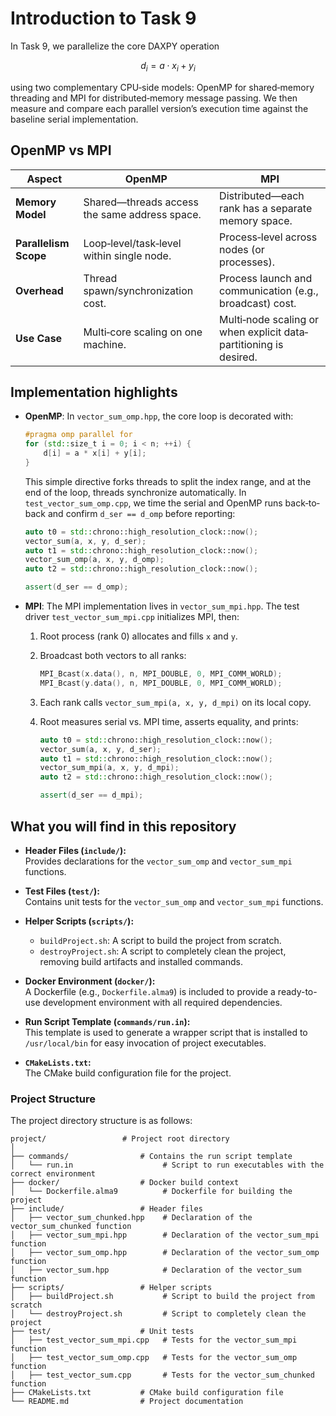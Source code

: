 # Introduction to Task 9

In Task 9, we parallelize the core DAXPY operation

$$
d_i = a \cdot x_i + y_i
$$

using two complementary CPU‐side models: OpenMP for shared‐memory threading and MPI for distributed‐memory message passing. We then measure and compare each parallel version’s execution time against the baseline serial implementation.

## OpenMP vs MPI

| Aspect                | OpenMP                                        | MPI                                                               |
| --------------------- | --------------------------------------------- | ----------------------------------------------------------------- |
| **Memory Model**      | Shared—threads access the same address space. | Distributed—each rank has a separate memory space.                |
| **Parallelism Scope** | Loop‐level/task‐level within single node.     | Process‐level across nodes (or processes).                        |
| **Overhead**          | Thread spawn/synchronization cost.            | Process launch and communication (e.g., broadcast) cost.          |
| **Use Case**          | Multi‐core scaling on one machine.            | Multi‐node scaling or when explicit data‐partitioning is desired. |


## Implementation highlights

- **OpenMP**: In `vector_sum_omp.hpp`, the core loop is decorated with:
  
    ```cpp title="vector_sum_omp.hpp"
    #pragma omp parallel for
    for (std::size_t i = 0; i < n; ++i) {
        d[i] = a * x[i] + y[i];
    }
    ```

    This simple directive forks threads to split the index range, and at the end of the loop, threads synchronize automatically. In `test_vector_sum_omp.cpp`, we time the serial and OpenMP runs back‐to‐back and confirm `d_ser == d_omp` before reporting:

    ```cpp title="test_vector_sum_omp.cpp"
    auto t0 = std::chrono::high_resolution_clock::now();
    vector_sum(a, x, y, d_ser);
    auto t1 = std::chrono::high_resolution_clock::now();
    vector_sum_omp(a, x, y, d_omp);
    auto t2 = std::chrono::high_resolution_clock::now();

    assert(d_ser == d_omp);
    ```

- **MPI**: The MPI implementation lives in `vector_sum_mpi.hpp`. The test driver `test_vector_sum_mpi.cpp` initializes MPI, then:
    1. Root process (rank 0) allocates and fills `x` and `y`.
    2. Broadcast both vectors to all ranks:
   
        ```cpp title="test_vector_sum_mpi.cpp"
        MPI_Bcast(x.data(), n, MPI_DOUBLE, 0, MPI_COMM_WORLD);
        MPI_Bcast(y.data(), n, MPI_DOUBLE, 0, MPI_COMM_WORLD);
        ```

    3. Each rank calls `vector_sum_mpi(a, x, y, d_mpi)` on its local copy.
    4. Root measures serial vs. MPI time, asserts equality, and prints:

        ```cpp title="test_vector_sum_mpi.cpp"
        auto t0 = std::chrono::high_resolution_clock::now();
        vector_sum(a, x, y, d_ser);
        auto t1 = std::chrono::high_resolution_clock::now();
        vector_sum_mpi(a, x, y, d_mpi);
        auto t2 = std::chrono::high_resolution_clock::now();

        assert(d_ser == d_mpi);
        ```


## What you will find in this repository

- **Header Files (`include/`):**  
    Provides declarations for the `vector_sum_omp` and `vector_sum_mpi` functions.

- **Test Files (`test/`):**  
    Contains unit tests for the `vector_sum_omp` and `vector_sum_mpi` functions.

- **Helper Scripts (`scripts/`):**  
    - `buildProject.sh`: A script to build the project from scratch.
    - `destroyProject.sh`: A script to completely clean the project, removing build artifacts and installed commands.

- **Docker Environment (`docker/`):**  
    A Dockerfile (e.g., `Dockerfile.alma9`) is included to provide a ready-to-use development environment with all required dependencies.

- **Run Script Template (`commands/run.in`):**  
    This template is used to generate a wrapper script that is installed to `/usr/local/bin` for easy invocation of project executables.

- **`CMakeLists.txt`:**  
    The CMake build configuration file for the project.


### Project Structure

The project directory structure is as follows:

```plaintext
project/                 # Project root directory
│ 
├── commands/                # Contains the run script template
│   └── run.in                    # Script to run executables with the correct environment
├── docker/                  # Docker build context
│   └── Dockerfile.alma9          # Dockerfile for building the project
├── include/                 # Header files
│   ├── vector_sum_chunked.hpp    # Declaration of the vector_sum_chunked function
│   ├── vector_sum_mpi.hpp        # Declaration of the vector_sum_mpi function
│   ├── vector_sum_omp.hpp        # Declaration of the vector_sum_omp function
│   ├── vector_sum.hpp            # Declaration of the vector_sum function
├── scripts/                 # Helper scripts
│   ├── buildProject.sh           # Script to build the project from scratch
│   └── destroyProject.sh         # Script to completely clean the project
├── test/                    # Unit tests
│   ├── test_vector_sum_mpi.cpp   # Tests for the vector_sum_mpi function
│   ├── test_vector_sum_omp.cpp   # Tests for the vector_sum_omp function
│   ├── test_vector_sum.cpp       # Tests for the vector_sum_chunked function
├── CMakeLists.txt           # CMake build configuration file
└── README.md                # Project documentation  
```